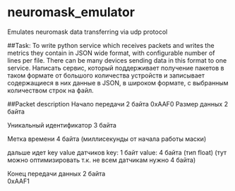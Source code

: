 # neuromask_emulator

Emulates neuromask data transferring via udp protocol

##Task:
To write python service which receives packets and writes the metrics they contain in JSON wide format, with configurable number of lines per file.
There can be many devices sending data in this format to one service.
Написать сервис, который поддерживает получение пакетов в таком формате от большого количества устройств и записывает содержащиеся в них данные в JSON, в широком формате, с выбранным количеством строк на файл.

##Packet description
Начало  передачи  2 байта
0xAAF0
Размер данных 2 байта

Уникальный идентификатор 3 байта
 
Метка времени 4 байта (миллисекунды от начала работы маски)
 
дальше идет key value датчиков
key: 1  байт value: 4 байта  (тип float) (тут можно оптимизировать т.к. не всем датчикам нужно 4 байта)
 
Конец передачи данных 2 байта  
0xAAF1
